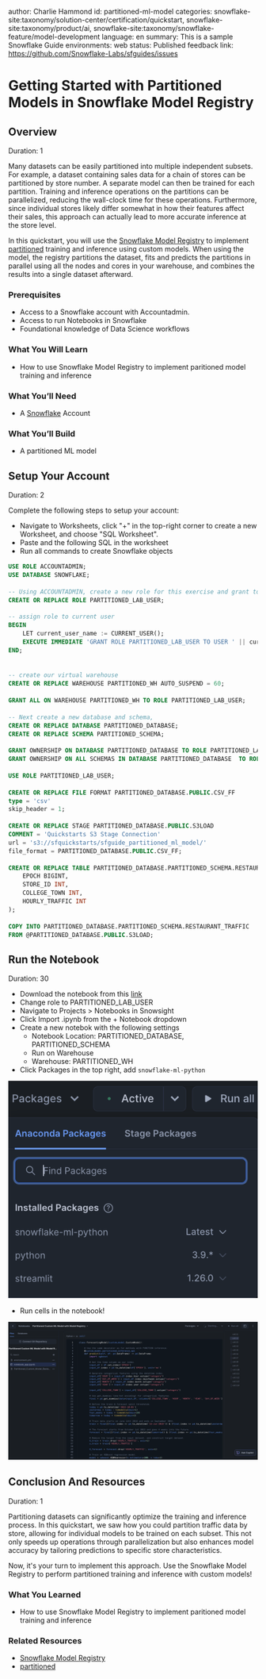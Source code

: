 author: Charlie Hammond
id: partitioned-ml-model
categories: snowflake-site:taxonomy/solution-center/certification/quickstart, snowflake-site:taxonomy/product/ai, snowflake-site:taxonomy/snowflake-feature/model-development
language: en
summary: This is a sample Snowflake Guide
environments: web
status: Published 
feedback link: https://github.com/Snowflake-Labs/sfguides/issues

# Getting Started with Partitioned Models in Snowflake Model Registry
<!-- ------------------------ -->
## Overview 
Duration: 1

Many datasets can be easily partitioned into multiple independent subsets. For example, a dataset containing sales data for a chain of stores can be partitioned by store number. A separate model can then be trained for each partition. Training and inference operations on the partitions can be parallelized, reducing the wall-clock time for these operations. Furthermore, since individual stores likely differ somewhat in how their features affect their sales, this approach can actually lead to more accurate inference at the store level.

In this quickstart, you will use the [Snowflake Model Registry](https://docs.snowflake.com/en/developer-guide/snowpark-ml/model-registry/overview) to implement [partitioned](https://docs.snowflake.com/en/developer-guide/snowpark-ml/model-registry/partitioned-custom-models) training and inference using custom models. When using the model, the registry partitions the dataset, fits and predicts the partitions in parallel using all the nodes and cores in your warehouse, and combines the results into a single dataset afterward.

### Prerequisites
- Access to a Snowflake account with Accountadmin. 
- Access to run Notebooks in Snowflake
- Foundational knowledge of Data Science workflows

### What You Will Learn 
- How to use Snowflake Model Registry to implement paritioned model training and inference

### What You’ll Need 
- A [Snowflake](https://app.snowflake.com/) Account

### What You’ll Build 
- A partitioned ML model

<!-- ------------------------ -->
## Setup Your Account
Duration: 2

Complete the following steps to setup your account:
- Navigate to Worksheets, click "+" in the top-right corner to create a new Worksheet, and choose "SQL Worksheet".
- Paste and the following SQL in the worksheet 
- Run all commands to create Snowflake objects

```sql
USE ROLE ACCOUNTADMIN;
USE DATABASE SNOWFLAKE;

-- Using ACCOUNTADMIN, create a new role for this exercise and grant to applicable users
CREATE OR REPLACE ROLE PARTITIONED_LAB_USER;

-- assign role to current user
BEGIN
    LET current_user_name := CURRENT_USER();
    EXECUTE IMMEDIATE 'GRANT ROLE PARTITIONED_LAB_USER TO USER ' || current_user_name;
END;


-- create our virtual warehouse
CREATE OR REPLACE WAREHOUSE PARTITIONED_WH AUTO_SUSPEND = 60;

GRANT ALL ON WAREHOUSE PARTITIONED_WH TO ROLE PARTITIONED_LAB_USER;

-- Next create a new database and schema,
CREATE OR REPLACE DATABASE PARTITIONED_DATABASE;
CREATE OR REPLACE SCHEMA PARTITIONED_SCHEMA;

GRANT OWNERSHIP ON DATABASE PARTITIONED_DATABASE TO ROLE PARTITIONED_LAB_USER COPY CURRENT GRANTS;
GRANT OWNERSHIP ON ALL SCHEMAS IN DATABASE PARTITIONED_DATABASE  TO ROLE PARTITIONED_LAB_USER COPY CURRENT GRANTS;

USE ROLE PARTITIONED_LAB_USER;

CREATE OR REPLACE FILE FORMAT PARTITIONED_DATABASE.PUBLIC.CSV_FF 
type = 'csv'
skip_header = 1;

CREATE OR REPLACE STAGE PARTITIONED_DATABASE.PUBLIC.S3LOAD
COMMENT = 'Quickstarts S3 Stage Connection'
url = 's3://sfquickstarts/sfguide_partitioned_ml_model/'
file_format = PARTITIONED_DATABASE.PUBLIC.CSV_FF;

CREATE OR REPLACE TABLE PARTITIONED_DATABASE.PARTITIONED_SCHEMA.RESTAURANT_TRAFFIC(
    EPOCH BIGINT,
    STORE_ID INT,
    COLLEGE_TOWN INT,
    HOURLY_TRAFFIC INT
);

COPY INTO PARTITIONED_DATABASE.PARTITIONED_SCHEMA.RESTAURANT_TRAFFIC
FROM @PARTITIONED_DATABASE.PUBLIC.S3LOAD;

```
<!-- ------------------------ -->
## Run the Notebook
Duration: 30

- Download the notebook from this [link](https://github.com/Snowflake-Labs/sfguide-getting-started-with-partitioned-models-snowflake-model-registry/blob/main/notebooks/0_start_here.ipynb)
- Change role to PARTITIONED_LAB_USER
- Navigate to Projects > Notebooks in Snowsight
- Click Import .ipynb from the + Notebook dropdown
- Create a new notebok with the following settings
  - Notebook Location: PARTITIONED_DATABASE, PARTITIONED_SCHEMA
  - Run on Warehouse
  - Warehouse: PARTITIONED_WH
- Click Packages in the top right, add `snowflake-ml-python`

![add-package](assets/add-package.png)

- Run cells in the notebook!

![notebook-preview](assets/notebook.png)

<!-- ------------------------ -->
## Conclusion And Resources
Duration: 1

Partitioning datasets can significantly optimize the training and inference process. In this quickstart, we saw how you could partition traffic data by store, allowing for individual models to be trained on each subset. This not only speeds up operations through parallelization but also enhances model accuracy by tailoring predictions to specific store characteristics.

Now, it's your turn to implement this approach. Use the Snowflake Model Registry to perform partitioned training and inference with custom models!

### What You Learned
- How to use Snowflake Model Registry to implement paritioned model training and inference

### Related Resources
- [Snowflake Model Registry](https://docs.snowflake.com/en/developer-guide/snowpark-ml/model-registry/overview)
- [partitioned](https://docs.snowflake.com/en/developer-guide/snowpark-ml/model-registry/partitioned-custom-models)
